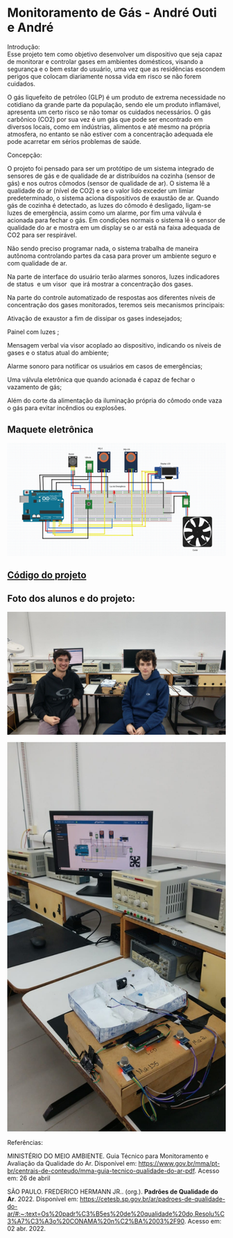 # Monitoramento de Gás - André Outi e André

Introdução:  
Esse projeto tem como objetivo desenvolver um dispositivo que seja capaz de monitorar e controlar gases em ambientes domésticos, visando a segurança e o bem estar do usuário, uma vez que as residências escondem perigos que colocam diariamente nossa vida em risco se não forem cuidados.

O gás liquefeito de petróleo (GLP) é um produto de extrema necessidade no cotidiano da grande parte da população, sendo ele um produto inflamável, apresenta um certo risco se não tomar os cuidados necessários. O gás carbônico (CO2) por sua vez é um gás que pode ser encontrado em diversos locais, como em indústrias, alimentos e até mesmo na própria atmosfera, no entanto se não estiver com a concentração adequada ele pode acarretar em sérios problemas de saúde.

Concepção:

O projeto foi pensado para ser um protótipo de um sistema integrado de sensores de gás e de qualidade de ar distribuídos na cozinha (sensor de gás) e nos outros cômodos (sensor de qualidade de ar). O sistema lê a qualidade do ar (nível de CO2) e se o valor lido exceder um limiar predeterminado, o sistema aciona dispositivos de exaustão de ar. Quando gás de cozinha é detectado, as luzes do cômodo é desligado, ligam-se luzes de emergência, assim como um alarme, por fim uma válvula é acionada para fechar o gás. Em condições normais o sistema lê o sensor de qualidade do ar e mostra em um display se o ar está na faixa adequada de CO2 para ser respirável.

Não sendo preciso programar nada, o sistema trabalha de maneira autônoma controlando partes da casa para prover um ambiente seguro e com qualidade de ar.

Na parte de interface do usuário terão alarmes sonoros, luzes indicadores de status  e um visor  que irá mostrar a concentração dos gases.

Na parte do controle automatizado de respostas aos diferentes níveis de concentração dos gases monitorados, teremos seis mecanismos principais:

Ativação de exaustor a fim de dissipar os gases indesejados;

Painel com luzes ;

Mensagem verbal via visor acoplado ao dispositivo, indicando os níveis de gases e o status atual do ambiente;

Alarme sonoro para notificar os usuários em casos de emergências;

Uma válvula eletrônica que quando acionada é capaz de fechar o vazamento de gás;

Além do corte da alimentação da iluminação própria do cômodo onde vaza o gás para evitar incêndios ou explosões.

## Maquete eletrônica

![Maquete](maquete.png)

## [Código do projeto](./codigo.ino)

## Foto dos alunos e do projeto:

![Alunos](alunos.jpeg)

![Projeto](projeto.jpeg)

Referências:

MINISTÉRIO DO MEIO AMBIENTE. Guia Técnico para Monitoramento e Avaliação da Qualidade do Ar. Disponível em: https://www.gov.br/mma/pt-br/centrais-de-conteudo/mma-guia-tecnico-qualidade-do-ar-pdf. Acesso em: 26 de abril

SÃO PAULO. FREDERICO HERMANN JR.. (org.). **Padrões de Qualidade do Ar**. 2022. Disponível em: https://cetesb.sp.gov.br/ar/padroes-de-qualidade-do-ar/#:~:text=Os%20padr%C3%B5es%20de%20qualidade%20do,Resolu%C3%A7%C3%A3o%20CONAMA%20n%C2%BA%2003%2F90. Acesso em: 02 abr. 2022.
